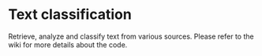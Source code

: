 # Text classification

Retrieve, analyze and classify text from various sources.
Please refer to the wiki for more details about the code.

